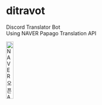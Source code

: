 # ditravot
Discord Translator Bot  
Using NAVER Papago Translation API

<a href="http://developers.naver.com" target="_blank">
    <img src="https://user-images.githubusercontent.com/82198298/178513814-ad103a9f-6578-4909-863c-085235f2a88e.png" alt="NAVER 오픈 API" width="20%">
</a>
